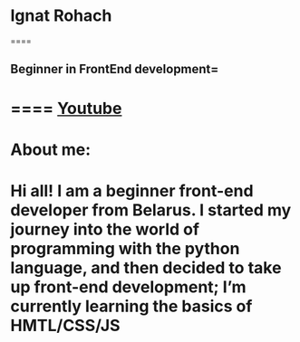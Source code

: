 # Ignat Rohach
====
## Beginner in FrontEnd development=
====
[Youtube](https://www.youtube.com/)
====
# About me:
Hi all! I am a beginner front-end developer from Belarus. 
I started my journey into the world of programming with the python language, and then decided to take up front-end development; I’m currently learning the basics of HMTL/CSS/JS
====
